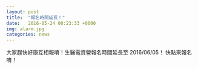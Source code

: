 ```yaml
---
layout: post
title:  "報名時間延長！"
date:   2016-05-24 00:23:33 +0000
img: alarm.jpg
categories: news
---
```

大家趕快好康互相報唷！生醫電資營報名時間延長至 2016/06/05！
快點來報名唷！
